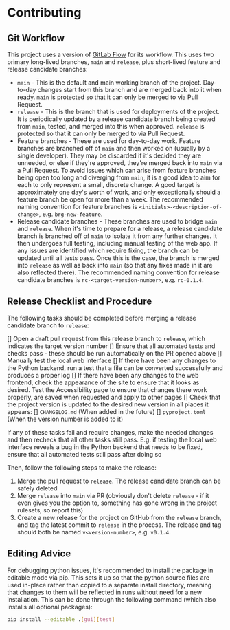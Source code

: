 # Contributing

## Git Workflow

This project uses a version of [GitLab Flow](https://about.gitlab.com/topics/version-control/what-is-gitlab-flow/) for its workflow. This uses two primary long-lived branches, `main` and `release`, plus short-lived feature and release candidate branches:

- `main` - This is the default and main working branch of the project. Day-to-day changes start from this branch and are merged back into it when ready. `main` is protected so that it can only be merged to via Pull Request.
- `release` - This is the branch that is used for deployments of the project. It is periodically updated by a release candidate branch being created from `main`, tested, and merged into this when approved. `release` is protected so that it can only be merged to via Pull Request.
- Feature branches - These are used for day-to-day work. Feature branches are branched off of `main` and then worked on (usually by a single developer). They may be discarded if it's decided they are unneeded, or else if they're approved, they're merged back into `main` via a Pull Request. To avoid issues which can arise from feature branches being open too long and diverging from `main`, it is a good idea to aim for each to only represent a small, discrete change. A good target is approximately one day's worth of work, and only exceptionally should a feature branch be open for more than a week. The recommended naming convention for feature branches is `<initials>-<description-of-change>`, e.g. `brg-new-feature`.
- Release candidate branches - These branches are used to bridge `main` and `release`. When it's time to prepare for a release, a release candidate branch is branched off of `main` to isolate it from any further changes. It then undergoes full testing, including manual testing of the web app. If any issues are identified which require fixing, the branch can be updated until all tests pass. Once this is the case, the branch is merged into `release` as well as back into `main` (so that any fixes made in it are also reflected there). The recommended naming convention for release candidate branches is `rc-<target-version-number>`, e.g. `rc-0.1.4`.

## Release Checklist and Procedure

The following tasks should be completed before merging a release candidate branch to `release`:

[] Open a draft pull request from this release branch to `release`, which indicates the target version number
[] Ensure that all automated tests and checks pass - these should be run automatically on the PR opened above
[] Manually test the local web interface
[] If there have been any changes to the Python backend, run a test that a file can be converted successfully and produces a proper log
[] If there have been any changes to the web frontend, check the appearance of the site to ensure that it looks as desired. Test the Accessibility page to ensure that changes there work properly, are saved when requested and apply to other pages
[] Check that the project version is updated to the desired new version in all places it appears:
[] `CHANGELOG.md` (When added in the future)
[] `pyproject.toml` (When the version number is added to it)

If any of these tasks fail and require changes, make the needed changes and then recheck that all other tasks still pass. E.g. if testing the local web interface reveals a bug in the Python backend that needs to be fixed, ensure that all automated tests still pass after doing so

Then, follow the following steps to make the release:

1. Merge the pull request to `release`. The release candidate branch can be safely deleted
2. Merge `release` into `main` via PR (obviously don't delete `release` - if it even gives you the option to, something has gone wrong in the project rulesets, so report this)
3. Create a new release for the project on GitHub from the `release` branch, and tag the latest commit to `release` in the process. The release and tag should both be named `v<version-number>`, e.g. `v0.1.4`.

## Editing Advice

For debugging python issues, it's recommended to install the package in editable mode via pip. This sets it up so that the python source files are used in-place rather than copied to a separate install directory, meaning that changes to them will be reflected in runs without need for a new installation. This can be done through the following command (which also installs all optional packages):

```bash
pip install --editable .[gui][test]
```
